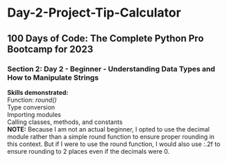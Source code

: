 # Day-2-Project-Tip-Calculator
<h2>100 Days of Code: The Complete Python Pro Bootcamp for 2023</h2>
<h3>Section 2: Day 2 - Beginner - Understanding Data Types and How to Manipulate Strings</h3>
<b>Skills demonstrated:</b><br>
Function: <i>round()</i><br>
Type conversion<br>
Importing modules<br>
Calling classes, methods, and constants<br>
<b>NOTE:</b> Because I am not an actual beginner, I opted to use the decimal module rather than a simple round function to ensure proper rounding in this context. But if I were to use the round function, I would also use :.2f to ensure rounding to 2 places even if the decimals were 0.
